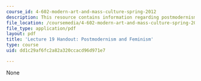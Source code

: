 ```yaml
---
course_id: 4-602-modern-art-and-mass-culture-spring-2012
description: This resource contains information regarding postmodernism and feminism.
file_location: /coursemedia/4-602-modern-art-and-mass-culture-spring-2012/dd1c29af6fc2a82a320ccacd96d971e7_MIT4_602S12_lec19.pdf
file_type: application/pdf
layout: pdf
title: 'Lecture 19 Handout: Postmodernism and Feminism'
type: course
uid: dd1c29af6fc2a82a320ccacd96d971e7

---
```

None
